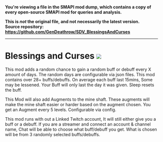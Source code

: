 **You're viewing a file in the SMAPI mod dump, which contains a copy of every open-source SMAPI mod
for queries and analysis.**

**This is _not_ the original file, and not necessarily the latest version.**  
**Source repository: https://github.com/GenDeathrow/SDV_BlessingsAndCurses**

----

# Blessings and Curses [![](http://cf.way2muchnoise.eu/307717.svg)](https://stardewvalley.curseforge.com/projects/307717)

This mod adds a random chance to gain a random buff or debuff  every X amount of days. The random days are configurable via json files.  This mod contains over 28+ buffs/debuffs. On average each buff last 15mins, Some may be lessened. Your Buff will only last the day it was given. Sleep resets the buff. 

 

This Mod will also add Augments to the mine shaft. These augments will make the mine shaft easier or harder based on the augment chosen. You get an Augment every 5 levels. Configurable via config.

 

This mod runs with out a Linked Twitch account, It will still either give you a buff or a debuff. If you are a streamer and connect an account & channel name, Chat will be able to choose what buff/debuff you get. What is chosen will be from 3 randomly selected buffs/debuffs. 
